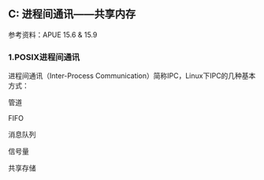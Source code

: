 ## C: 进程间通讯——共享内存

参考资料：APUE 15.6 & 15.9

### 1.POSIX进程间通讯

进程间通讯（Inter-Process Communication）简称IPC，Linux下IPC的几种基本方式：

管道

FIFO

消息队列

信号量

共享存储



